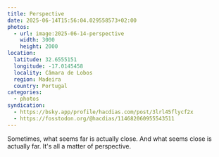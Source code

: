 ```yaml
---
title: Perspective
date: 2025-06-14T15:56:04.029558573+02:00
photos:
  - url: image:2025-06-14-perspective
    width: 3000
    height: 2000
location:
  latitude: 32.6555151
  longitude: -17.0145458
  locality: Câmara de Lobos
  region: Madeira
  country: Portugal
categories:
  - photos
syndication:
  - https://bsky.app/profile/hacdias.com/post/3lrl45flycf2x
  - https://fosstodon.org/@hacdias/114682060955543511
---
```


Sometimes, what seems far is actually close. And what seems close is actually far. It's all a matter of perspective.
